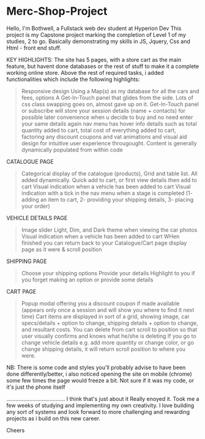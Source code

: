 # Merc-Shop-Project
Hello, I'm Bothwell, a Fullstack web dev student at Hyperion Dev
This project is my Capstone project marking the completion of Level 1 of my studies, 2 to go. 
Basically demonstrating my skills in JS, Jquery, Css and Html - front end stuff.

KEY HIGHLIGHTS:
The site has 5 pages, with a store cart as the main feature, but havent done databases or the rest of stuff to make it a complete working online store.
Above the rest of required tasks, i added functionalities which include the following highlights:
> Responsive design
> Using a Map(s) as my database for all the cars and fees, options
> A Get-In-Touch panel that glides from the side. Lots of css class swapping goes on, almost gave up on it.
> Get-In-Touch panel or subscribe will store your session details (name + contacts) for possible later convenience when u decide to buy and no need enter your same details again
> nav menu has hover info details such as total quantity added to cart, total cost of everything added to cart, factoring any discount coupons and vat 
> animations and visual aid design for intuitive user experience througought.
> Content is generally dynamically populated from within code

CATALOGUE PAGE
> Categorical display of the catalogue (products), Grid and table list. All added dynamically. 
> Quick add to cart, or first view details then add to cart
> Visual indication when a vehicle has been added to cart
> Visual indication with a tick in the nav menu when a stage is completed (1- adding an item to cart, 2- providing your shipping details, 3- placing your order)

VEHICLE DETAILS PAGE
> Image slider
> Light, Dim, and Dark theme when viewing the car photos
> Visual indication when a vehicle has been added to cart
> WHen finished you can return back to your Catalogue/Cart page display page as it were & scroll position

SHIPPING PAGE
> Choose your shipping options
> Provide your details
> Highlight to you if you forget making an option or provide some details


CART PAGE
> Popup modal offering you a discount coupon if made available (appears only once a session and will show you where to find it next time)
> Cart items are displayed in sort of a grid, showing image, car specs/details + option to change, shipping details + option to change, and resultant costs.
> You can delete from cart
> scroll to position so that user visually confirms and knows what he/she is deleting
> If you go to change vehicle details e.g. add more quantity or change color, or go change shipping details, it will return scroll position to where you were.


NB: There is some code and styles you'll probably advise to have been done differently/better, i also noticed opening the site on mobile (chrome) some few times the page would freeze a bit. Not sure if it was my code, or it's just the phone itself

......................................
I think that's just about it
Really enoyed it. Took me a few weeks of studying and implementing my own creativity.
I love building any sort of systems and look forward to more challenging and rewarding projects as i build on this new career.

Cheers


